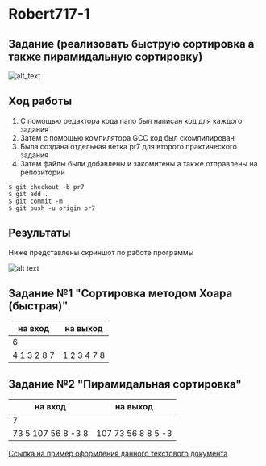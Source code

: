 # Robert717-1

## Задание (реализовать быструю сортировка а также пирамидальную сортировку)
![alt_text](https://i.ibb.co/NTGLfN6/2.png)
## Ход работы
1. С помощью редактора кода nano был написан код для каждого задания
2. Затем с помощью компилятора GCC код был скомпилирован
3. Была создана отдельная ветка pr7 для второго практического задания
4. Затем файлы были добавлены и закомитены а также отправлены на репозиторий
```
$ git checkout -b pr7
$ git add .
$ git commit -m
$ git push -u origin pr7
```
## Результаты
Ниже представлены скриншот по работе программы

![alt text](https://pp.userapi.com/c855220/v855220136/2220d/qW1xoc0M3n0.jpg)

## Задание №1 "Сортировка методом Хоара (быстрая)"

| на вход        |  на выход     | 
| -------------- |:-------------:| 
| 6              |               |
| 4 1 3 2 8 7    |1 2 3 4 7 8    | 

## Задание №2 "Пирамидальная сортировка"

| на вход          |  на выход         | 
| -----------------|:-----------------:| 
| 7                |                   |
|73 5 107 56 8 -3 8|107 73 56 8 8 5 -3 |

[Ссылка на пример оформления данного текстового документа](https://github.com/adam-p/markdown-here/wiki/Markdown-Cheatsheet)
